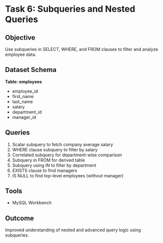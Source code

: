 # Task 6: Subqueries and Nested Queries 

## Objective
Use subqueries in SELECT, WHERE, and FROM clauses to filter and analyze employee data.

## Dataset Schema
**Table: employees**
- employee_id
- first_name
- last_name
- salary
- department_id
- manager_id

## Queries
1. Scalar subquery to fetch company average salary
2. WHERE clause subquery to filter by salary
3. Correlated subquery for department-wise comparison
4. Subquery in FROM for derived table
5. Subquery using IN to filter by department
6. EXISTS clause to find managers
7. IS NULL to find top-level employees (without manager)

## Tools
- MySQL Workbench

## Outcome
Improved understanding of nested and advanced query logic using subqueries.


